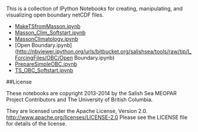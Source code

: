 This is a collection of IPython Notebooks for creating,
manipulating, and visualizing open boundary netCDF files.

* [MakeTSfromMasson.ipynb](http://nbviewer.ipython.org/urls/bitbucket.org/salishsea/tools/raw/tip/I_ForcingFiles/OBC/MakeTSfromMasson.ipynb)
* [Masson_Clim_Softstart.ipynb](http://nbviewer.ipython.org/urls/bitbucket.org/salishsea/tools/raw/tip/I_ForcingFiles/OBC/Masson_Clim_Softstart.ipynb)
* [MassonClimatology.ipynb](http://nbviewer.ipython.org/urls/bitbucket.org/salishsea/tools/raw/tip/I_ForcingFiles/OBC/MassonClimatology.ipynb)
* [Open Boundary.ipynb](http://nbviewer.ipython.org/urls/bitbucket.org/salishsea/tools/raw/tip/I_ForcingFiles/OBC/Open Boundary.ipynb)
* [PrepareSimpleOBC.ipynb](http://nbviewer.ipython.org/urls/bitbucket.org/salishsea/tools/raw/tip/I_ForcingFiles/OBC/PrepareSimpleOBC.ipynb)
* [TS_OBC_Softstart.ipynb](http://nbviewer.ipython.org/urls/bitbucket.org/salishsea/tools/raw/tip/I_ForcingFiles/OBC/TS_OBC_Softstart.ipynb)

##License

These notebooks are copyright 2013-2014
by the Salish Sea MEOPAR Project Contributors
and The University of British Columbia.

They are licensed under the Apache License, Version 2.0.
http://www.apache.org/licenses/LICENSE-2.0
Please see the LICENSE file for details of the license.
